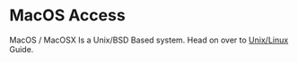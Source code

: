 # MacOS Access

MacOS / MacOSX Is a Unix/BSD Based system. Head on over to [Unix/Linux](../Unix/UnixAccess.md) Guide.